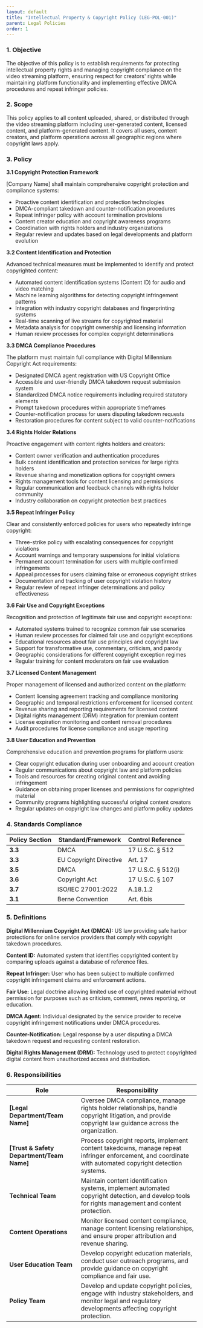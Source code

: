 ```yaml
---
layout: default
title: "Intellectual Property & Copyright Policy (LEG-POL-001)"
parent: Legal Policies
order: 1
---
```


### 1. Objective

The objective of this policy is to establish requirements for protecting intellectual property rights and managing copyright compliance on the video streaming platform, ensuring respect for creators' rights while maintaining platform functionality and implementing effective DMCA procedures and repeat infringer policies.

### 2. Scope

This policy applies to all content uploaded, shared, or distributed through the video streaming platform including user-generated content, licensed content, and platform-generated content. It covers all users, content creators, and platform operations across all geographic regions where copyright laws apply.

### 3. Policy

**3.1 Copyright Protection Framework**

[Company Name] shall maintain comprehensive copyright protection and compliance systems:
- Proactive content identification and protection technologies
- DMCA-compliant takedown and counter-notification procedures
- Repeat infringer policy with account termination provisions
- Content creator education and copyright awareness programs
- Coordination with rights holders and industry organizations
- Regular review and updates based on legal developments and platform evolution

**3.2 Content Identification and Protection**

Advanced technical measures must be implemented to identify and protect copyrighted content:
- Automated content identification systems (Content ID) for audio and video matching
- Machine learning algorithms for detecting copyright infringement patterns
- Integration with industry copyright databases and fingerprinting systems
- Real-time scanning of live streams for copyrighted material
- Metadata analysis for copyright ownership and licensing information
- Human review processes for complex copyright determinations

**3.3 DMCA Compliance Procedures**

The platform must maintain full compliance with Digital Millennium Copyright Act requirements:
- Designated DMCA agent registration with US Copyright Office
- Accessible and user-friendly DMCA takedown request submission system
- Standardized DMCA notice requirements including required statutory elements
- Prompt takedown procedures within appropriate timeframes
- Counter-notification process for users disputing takedown requests
- Restoration procedures for content subject to valid counter-notifications

**3.4 Rights Holder Relations**

Proactive engagement with content rights holders and creators:
- Content owner verification and authentication procedures
- Bulk content identification and protection services for large rights holders
- Revenue sharing and monetization options for copyright owners
- Rights management tools for content licensing and permissions
- Regular communication and feedback channels with rights holder community
- Industry collaboration on copyright protection best practices

**3.5 Repeat Infringer Policy**

Clear and consistently enforced policies for users who repeatedly infringe copyright:
- Three-strike policy with escalating consequences for copyright violations
- Account warnings and temporary suspensions for initial violations
- Permanent account termination for users with multiple confirmed infringements
- Appeal processes for users claiming false or erroneous copyright strikes
- Documentation and tracking of user copyright violation history
- Regular review of repeat infringer determinations and policy effectiveness

**3.6 Fair Use and Copyright Exceptions**

Recognition and protection of legitimate fair use and copyright exceptions:
- Automated systems trained to recognize common fair use scenarios
- Human review processes for claimed fair use and copyright exceptions
- Educational resources about fair use principles and copyright law
- Support for transformative use, commentary, criticism, and parody
- Geographic considerations for different copyright exception regimes
- Regular training for content moderators on fair use evaluation

**3.7 Licensed Content Management**

Proper management of licensed and authorized content on the platform:
- Content licensing agreement tracking and compliance monitoring
- Geographic and temporal restrictions enforcement for licensed content
- Revenue sharing and reporting requirements for licensed content
- Digital rights management (DRM) integration for premium content
- License expiration monitoring and content removal procedures
- Audit procedures for license compliance and usage reporting

**3.8 User Education and Prevention**

Comprehensive education and prevention programs for platform users:
- Clear copyright education during user onboarding and account creation
- Regular communications about copyright law and platform policies
- Tools and resources for creating original content and avoiding infringement
- Guidance on obtaining proper licenses and permissions for copyrighted material
- Community programs highlighting successful original content creators
- Regular updates on copyright law changes and platform policy updates

### 4. Standards Compliance

| **Policy Section** | **Standard/Framework** | **Control Reference** |
| --- | --- | --- |
| **3.3** | DMCA | 17 U.S.C. § 512 |
| **3.3** | EU Copyright Directive | Art. 17 |
| **3.5** | DMCA | 17 U.S.C. § 512(i) |
| **3.6** | Copyright Act | 17 U.S.C. § 107 |
| **3.7** | ISO/IEC 27001:2022 | A.18.1.2 |
| **3.1** | Berne Convention | Art. 6bis |

### 5. Definitions

**Digital Millennium Copyright Act (DMCA):** US law providing safe harbor protections for online service providers that comply with copyright takedown procedures.

**Content ID:** Automated system that identifies copyrighted content by comparing uploads against a database of reference files.

**Repeat Infringer:** User who has been subject to multiple confirmed copyright infringement claims and enforcement actions.

**Fair Use:** Legal doctrine allowing limited use of copyrighted material without permission for purposes such as criticism, comment, news reporting, or education.

**DMCA Agent:** Individual designated by the service provider to receive copyright infringement notifications under DMCA procedures.

**Counter-Notification:** Legal response by a user disputing a DMCA takedown request and requesting content restoration.

**Digital Rights Management (DRM):** Technology used to protect copyrighted digital content from unauthorized access and distribution.

### 6. Responsibilities

| Role | Responsibility |
| --- | --- |
| **[Legal Department/Team Name]** | Oversee DMCA compliance, manage rights holder relationships, handle copyright litigation, and provide copyright law guidance across the organization. |
| **[Trust & Safety Department/Team Name]** | Process copyright reports, implement content takedowns, manage repeat infringer enforcement, and coordinate with automated copyright detection systems. |
| **Technical Team** | Maintain content identification systems, implement automated copyright detection, and develop tools for rights management and content protection. |
| **Content Operations** | Monitor licensed content compliance, manage content licensing relationships, and ensure proper attribution and revenue sharing. |
| **User Education Team** | Develop copyright education materials, conduct user outreach programs, and provide guidance on copyright compliance and fair use. |
| **Policy Team** | Develop and update copyright policies, engage with industry stakeholders, and monitor legal and regulatory developments affecting copyright protection. |
